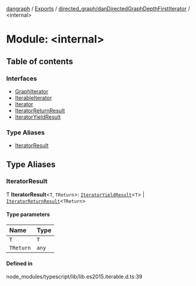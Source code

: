 [dangraph](../README.md) / [Exports](../modules.md) / [directed\_graph/danDirectedGraphDepthFirstIterator](directed_graph_danDirectedGraphDepthFirstIterator.md) / \<internal\>

# Module: \<internal\>

## Table of contents

### Interfaces

- [GraphIterator](../interfaces/directed_graph_danDirectedGraphDepthFirstIterator._internal_.GraphIterator.md)
- [IterableIterator](../interfaces/directed_graph_danDirectedGraphDepthFirstIterator._internal_.IterableIterator.md)
- [Iterator](../interfaces/directed_graph_danDirectedGraphDepthFirstIterator._internal_.Iterator.md)
- [IteratorReturnResult](../interfaces/directed_graph_danDirectedGraphDepthFirstIterator._internal_.IteratorReturnResult.md)
- [IteratorYieldResult](../interfaces/directed_graph_danDirectedGraphDepthFirstIterator._internal_.IteratorYieldResult.md)

### Type Aliases

- [IteratorResult](directed_graph_danDirectedGraphDepthFirstIterator._internal_.md#iteratorresult)

## Type Aliases

### IteratorResult

Ƭ **IteratorResult**\<`T`, `TReturn`\>: [`IteratorYieldResult`](../interfaces/directed_graph_danDirectedGraphDepthFirstIterator._internal_.IteratorYieldResult.md)\<`T`\> \| [`IteratorReturnResult`](../interfaces/directed_graph_danDirectedGraphDepthFirstIterator._internal_.IteratorReturnResult.md)\<`TReturn`\>

#### Type parameters

| Name | Type |
| :------ | :------ |
| `T` | `T` |
| `TReturn` | `any` |

#### Defined in

node_modules/typescript/lib/lib.es2015.iterable.d.ts:39
